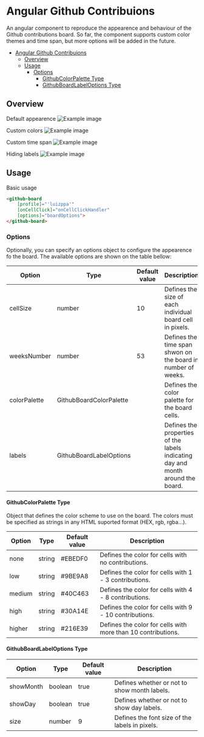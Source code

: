 # Angular Github Contribuions

An angular component to reproduce the appearence and behaviour of the Github contributions board. So far, the component supports custom color themes and time span, but more options will be added in the future.

- [Angular Github Contribuions](#angular-github-contribuions)
  - [Overview](#overview)
  - [Usage](#usage)
    - [Options](#options)
      - [GithubColorPalette Type](#githubcolorpalette-type)
      - [GithubBoardLabelOptions Type](#githubboardlabeloptions-type)

## Overview

Default appearence
![Example image](https://github.com/luizppa/ng-github-contributions/blob/main/docs/default-appearence.jpg?raw=true)

Custom colors
![Example image](https://github.com/luizppa/ng-github-contributions/blob/main/docs/custom-colors.jpg?raw=true)

Custom time span
![Example image](https://github.com/luizppa/ng-github-contributions/blob/main/docs/custom-week-count.jpg?raw=true)

Hiding labels
![Example image](https://github.com/luizppa/ng-github-contributions/blob/main/docs/no-labels.jpg?raw=true)

## Usage

Basic usage

```html
<github-board
    [profile]="'luizppa'"
    [onCellClick]="onCellClickHandler"
    [options]="boardOptions">
</github-board>
```

### Options

Optionally, you can specify an options object to configure the appearence fo the board. The available options are shown on the table bellow:

| Option       | Type                    | Default value | Description                                                                    |
|--------------|-------------------------|---------------|--------------------------------------------------------------------------------|
| cellSize     | number                  | 10            | Defines the size of each individual board cell in pixels.                      |
| weeksNumber  | number                  | 53            | Defines the time span shwon on the board in number of weeks.                   |
| colorPalette | GithubBoardColorPalette |               | Defines the color palette for the board cells.                                 |
| labels       | GithubBoardLabelOptions |               | Defines the properties of the labels indicating day and month around the board.|

#### GithubColorPalette Type

Object that defines the color scheme to use on the board. The colors must be specified as strings in any HTML suported format (HEX, rgb, rgba...).

| Option | Type   | Default value | Description                                                 |
|--------|--------|---------------|-------------------------------------------------------------|
| none   | string | #EBEDF0       | Defines the color for cells with no contributions.          |
| low    | string | #9BE9A8       | Defines the color for cells with 1 - 3 contributions.       |
| medium | string | #40C463       | Defines the color for cells with 4 - 8 contributions.       |
| high   | string | #30A14E       | Defines the color for cells with 9 - 10 contributions.      |
| higher | string | #216E39       | Defines the color for cells with more than 10 contributions.|

#### GithubBoardLabelOptions Type

| Option    | Type    | Default value | Description                                   |
|-----------|---------|---------------|-----------------------------------------------|
| showMonth | boolean | true          | Defines whether or not to show month labels.  |
| showDay   | boolean | true          | Defines whether or not to show day labels.    |
| size      | number  | 9             | Defines the font size of the labels in pixels.|
